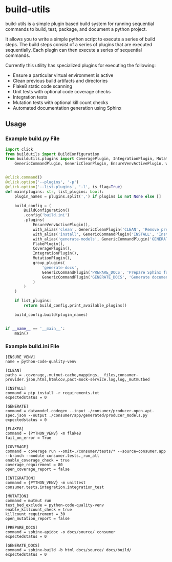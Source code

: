 # build-utils
build-utils is a simple plugin based build system for running sequential commands to build, test, package, and
document a python project.

It allows you to write a simple python script to execute a series of build steps. The build steps consist of
a series of plugins that are executed sequentially. Each plugin can then execute a series of sequential commands.

Currently this utility has specialized plugins for executing the following:
* Ensure a particular virtual environment is active
* Clean previous build artifacts and directories
* Flake8 static code scanning
* Unit tests with optional code coverage checks
* Integration tests
* Mutation tests with optional kill count checks
* Automated documentation generation using Sphinx


## Usage

### Example build.py File
```python
import click
from buildutils import BuildConfiguration
from buildutils.plugins import CoveragePlugin, IntegrationPlugin, MutationPlugin, FlakePlugin,\
    GenericCommandPlugin, GenericCleanPlugin, EnsureVenvActivePlugin, with_alias, group_plugins


@click.command()
@click.option('--plugins', '-p')
@click.option('--list-plugins', '-l', is_flag=True)
def main(plugins: str, list_plugins: bool):
    plugin_names = plugins.split(',') if plugins is not None else []

    build_config = (
        BuildConfiguration()
        .config('build.ini')
        .plugins(
            EnsureVenvActivePlugin(),
            with_alias('clean', GenericCleanPlugin('CLEAN', 'Remove previous build files.')),
            with_alias('install', GenericCommandPlugin('INSTALL', 'Install required dependencies from requirements.txt file.')),
            with_alias('generate-models', GenericCommandPlugin('GENERATE', 'Generate OpenAPI models from spec file.')),
            FlakePlugin(),
            CoveragePlugin(),
            IntegrationPlugin(),
            MutationPlugin(),
            group_plugins(
                'generate-docs',
                GenericCommandPlugin('PREPARE_DOCS', 'Prepare Sphinx for generating documentation from inline comments.'),
                GenericCommandPlugin('GENERATE_DOCS', 'Generate documentation from inline comments using Sphinx')
            )
        )
    )

    if list_plugins:
        return build_config.print_available_plugins()

    build_config.build(plugin_names)


if __name__ == '__main__':
    main()

```

### Example build.ini File
```
[ENSURE_VENV]
name = python-code-quality-venv

[CLEAN]
paths = .coverage,.mutmut-cache,mappings,__files,consumer-provider.json,html,htmlcov,pact-mock-service.log,log,_mutmutbed

[INSTALL]
command = pip install -r requirements.txt
expectedstatus = 0

[GENERATE]
command = datamodel-codegen --input ./consumer/producer-open-api-spec.json --output ./consumer/app/generated/producer_models.py
expectedstatus = 0

[FLAKE8]
command = {PYTHON_VENV} -m flake8
fail_on_error = True

[COVERAGE]
command = coverage run --omit=./consumer/tests/* --source=consumer.app --branch --module consumer.tests._run_all
enable_coverage_check = true
coverage_requirement = 80
open_coverage_report = false

[INTEGRATION]
command = {PYTHON_VENV} -m unittest consumer.tests.integration.integration_test

[MUTATION]
command = mutmut run
test_bed_exclude = python-code-quality-venv
enable_killcount_check = true
killcount_requirement = 30
open_mutation_report = false

[PREPARE_DOCS]
command = sphinx-apidoc -o docs/source/ consumer
expectedstatus = 0

[GENERATE_DOCS]
command = sphinx-build -b html docs/source/ docs/build/
expectedstatus = 0
```